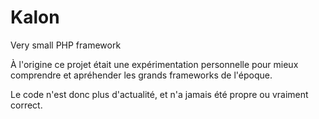 Kalon
=====

Very small PHP framework

À l'origine ce projet était une expérimentation personnelle pour mieux comprendre et apréhender les grands frameworks de l'époque.

Le code n'est donc plus d'actualité, et n'a jamais été propre ou vraiment correct.
